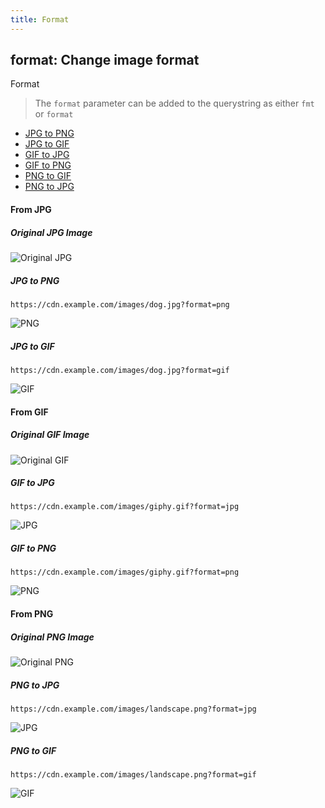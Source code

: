 ```yaml
---
title: Format
---
```

## format: Change image format

Format

> The `format` parameter can be added to the querystring as either `fmt` or `format`

* [JPG to PNG](#jpg-to-png)
* [JPG to GIF](#jpg-to-gif)
* [GIF to JPG](#gif-to-jpg)
* [GIF to PNG](#gif-to-png)
* [PNG to GIF](#png-to-gif)
* [PNG to JPG](#png-to-jpg)

#### From JPG

##### Original JPG Image

![Original JPG](../../../assets/dog-w600.jpeg)

##### JPG to PNG

`https://cdn.example.com/images/dog.jpg?format=png`

![PNG](../../../assets/dog-w600.png "Image credit: Yamon Figurs (https://unsplash.com/@yamonf16)")

##### JPG to GIF

`https://cdn.example.com/images/dog.jpg?format=gif`

![GIF](../../../assets/dog-w600.gif "Image credit: Yamon Figurs (https://unsplash.com/@yamonf16)")

#### From GIF

##### Original GIF Image

![Original GIF](../../../assets/giphy.gif)

##### GIF to JPG

`https://cdn.example.com/images/giphy.gif?format=jpg`

![JPG](../../../assets/giphy.jpeg)

##### GIF to PNG

`https://cdn.example.com/images/giphy.gif?format=png`

![PNG](../../../assets/giphy.png)

#### From PNG

##### Original PNG Image

![Original PNG](../../../assets/landscape.png)

##### PNG to JPG

`https://cdn.example.com/images/landscape.png?format=jpg`

![JPG](../../../assets/landscape.jpeg)

##### PNG to GIF

`https://cdn.example.com/images/landscape.png?format=gif`

![GIF](../../../assets/landscape.gif)